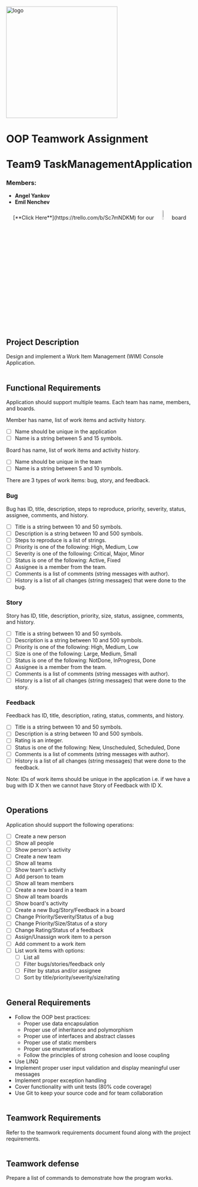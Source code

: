 <img src="https://webassets.telerikacademy.com/images/default-source/logos/telerik-academy.svg)" alt="logo" width="300px" style="margin-top: 20px;"/>

# OOP Teamwork Assignment <br><br> Team9 TaskManagementApplication

### Members:

- **Angel Yankov**
- **Emil Nenchev**

<p align="center">
[**Click Here**](https://trello.com/b/Sc7mNDKM) for our <img src="https://productivetihube.files.wordpress.com/2019/12/trello-logo-1.png" width="8%"/> board

## Project Description
Design and implement a Work Item Management (WIM) Console Application.
<br><br>

## Functional Requirements
Application should support multiple teams. Each team has name, members, and boards.

Member has name, list of work items and activity history.

- [ ] Name should be unique in the application
- [ ] Name is a string between 5 and 15 symbols.

Board has name, list of work items and activity history.

- [ ] Name should be unique in the team
- [ ] Name is a string between 5 and 10 symbols.

There are 3 types of work items: bug, story, and feedback.

### Bug
Bug has ID, title, description, steps to reproduce, priority, severity, status, assignee, comments, and
history.

- [ ] Title is a string between 10 and 50 symbols.
- [ ] Description is a string between 10 and 500 symbols.
- [ ] Steps to reproduce is a list of strings.
- [ ] Priority is one of the following: High, Medium, Low
- [ ] Severity is one of the following: Critical, Major, Minor
- [ ] Status is one of the following: Active, Fixed
- [ ] Assignee is a member from the team.
- [ ] Comments is a list of comments (string messages with author).
- [ ] History is a list of all changes (string messages) that were done to the bug.

### Story
Story has ID, title, description, priority, size, status, assignee, comments, and history.

- [ ] Title is a string between 10 and 50 symbols.
- [ ] Description is a string between 10 and 500 symbols.
- [ ] Priority is one of the following: High, Medium, Low
- [ ] Size is one of the following: Large, Medium, Small
- [ ] Status is one of the following: NotDone, InProgress, Done
- [ ] Assignee is a member from the team.
- [ ] Comments is a list of comments (string messages with author).
- [ ] History is a list of all changes (string messages) that were done to the story.

### Feedback

Feedback has ID, title, description, rating, status, comments, and history.

- [ ] Title is a string between 10 and 50 symbols.
- [ ] Description is a string between 10 and 500 symbols.
- [ ] Rating is an integer.
- [ ] Status is one of the following: New, Unscheduled, Scheduled, Done
- [ ] Comments is a list of comments (string messages with author).
- [ ] History is a list of all changes (string messages) that were done to the feedback.

Note: IDs of work items should be unique in the application i.e. if we have a bug with ID X then
we cannot have Story of Feedback with ID X.
<br><br>

## Operations
Application should support the following operations:

- [ ] Create a new person
- [ ] Show all people
- [ ] Show person's activity
- [ ] Create a new team
- [ ] Show all teams
- [ ] Show team's activity
- [ ] Add person to team
- [ ] Show all team members
- [ ] Create a new board in a team
- [ ] Show all team boards
- [ ] Show board's activity
- [ ] Create a new Bug/Story/Feedback in a board
- [ ] Change Priority/Severity/Status of a bug
- [ ] Change Priority/Size/Status of a story
- [ ] Change Rating/Status of a feedback
- [ ] Assign/Unassign work item to a person
- [ ] Add comment to a work item
- [ ] List work items with options:
    - [ ] List all
    - [ ] Filter bugs/stories/feedback only
    - [ ] Filter by status and/or assignee
    - [ ] Sort by title/priority/severity/size/rating
<br><br>

## General Requirements
- Follow the OOP best practices:
    - Proper use data encapsulation
    - Proper use of inheritance and polymorphism
    - Proper use of interfaces and abstract classes
    - Proper use of static members
    - Proper use enumerations
    - Follow the principles of strong cohesion and loose
coupling
- Use LINQ
- Implement proper user input validation and display meaningful user messages
- Implement proper exception handling
- Cover functionality with unit tests (80% code coverage)
- Use Git to keep your source code and for team collaboration
<br><br>

## Teamwork Requirements
Refer to the teamwork requirements document found along with the project requirements.
<br><br>

## Teamwork defense
Prepare a list of commands to demonstrate how the program works.
